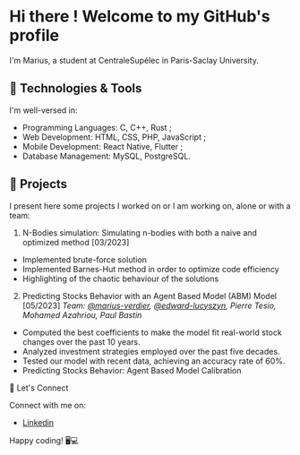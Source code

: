 # Hi there ! Welcome to my GitHub's profile

I'm Marius, a student at CentraleSupélec in Paris-Saclay University.

## 🔧 Technologies & Tools

I'm well-versed in:

- Programming Languages: C, C++, Rust ;
- Web Development: HTML, CSS, PHP, JavaScript ;
- Mobile Development: React Native, Flutter ;
- Database Management: MySQL, PostgreSQL.

## 🚀 Projects

I present here some projects I worked on or I am working on, alone or with a team:

1. N-Bodies simulation: Simulating n-bodies with both a naive and optimized method [03/2023]
  - Implemented brute-force solution
  - Implemented Barnes-Hut method in order to optimize code efficiency
  - Highlighting of the chaotic behaviour of the solutions

2. Predicting Stocks Behavior with an Agent Based Model (ABM) Model [05/2023]
*Team: [@marius-verdier](https://github.com/marius-verdier), [@edward-lucyszyn](https://github.com/edward-lucyszyn), Pierre Tesio, Mohamed Azahriou, Paul Bastin*
  - Computed the best coefficients to make the model fit real-world stock changes over the past 10 years.
  - Analyzed investment strategies employed over the past five decades.
  - Tested our model with recent data, achieving an accuracy rate of 60%.
  - Predicting Stocks Behavior: Agent Based Model Calibration

💬 Let's Connect

Connect with me on:

- [Linkedin](https://www.linkedin.com/in/marius-verdier/)

Happy coding! 🖥️💻
